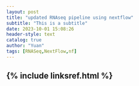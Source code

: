 ```yaml
---
layout: post
title: "updated RNAseq pipeline using nextflow"
subtitle: "This is a subtitle"
date: 2023-10-01 15:08:26
header-style: text
catalog: true
author: "Yuan"
tags: [RNASeq,NextFlow,nf]
---
```

{% include linksref.html %}
---
